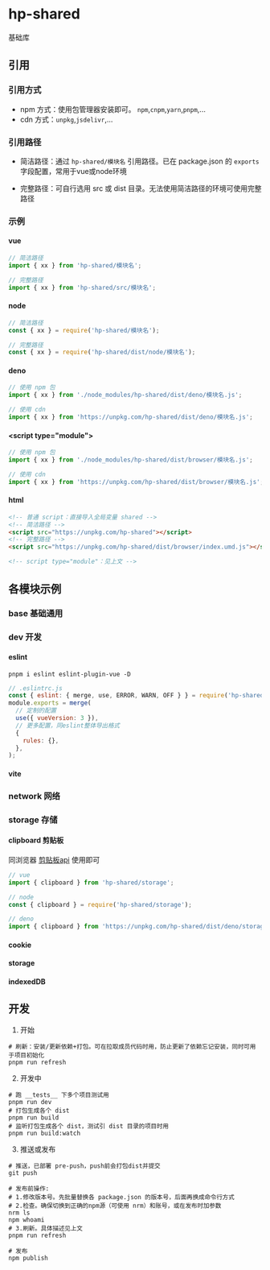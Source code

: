 # hp-shared

基础库

## 引用

### 引用方式

- npm 方式：使用包管理器安装即可。 `npm`,`cnpm`,`yarn`,`pnpm`,...
- cdn 方式：`unpkg`,`jsdelivr`,...

### 引用路径

- 简洁路径：通过 `hp-shared/模块名` 引用路径。已在 package.json 的 `exports` 字段配置，常用于vue或node环境

- 完整路径：可自行选用 src 或 dist 目录。无法使用简洁路径的环境可使用完整路径

### 示例

#### vue

```js
// 简洁路径
import { xx } from 'hp-shared/模块名';

// 完整路径
import { xx } from 'hp-shared/src/模块名';
```

#### node

```js
// 简洁路径
const { xx } = require('hp-shared/模块名');

// 完整路径
const { xx } = require('hp-shared/dist/node/模块名');
```

#### deno

```js
// 使用 npm 包
import { xx } from './node_modules/hp-shared/dist/deno/模块名.js';

// 使用 cdn
import { xx } from 'https://unpkg.com/hp-shared/dist/deno/模块名.js';
```

#### \<script type="module"\>

```js
// 使用 npm 包
import { xx } from './node_modules/hp-shared/dist/browser/模块名.js';

// 使用 cdn
import { xx } from 'https://unpkg.com/hp-shared/dist/browser/模块名.js';
```

#### html

```html
<!-- 普通 script：直接导入全局变量 shared -->
<!-- 简洁路径 -->
<script src="https://unpkg.com/hp-shared"></script>
<!-- 完整路径 -->
<script src="https://unpkg.com/hp-shared/dist/browser/index.umd.js"></script>

<!-- script type="module"：见上文 -->
```

## 各模块示例

### base 基础通用

### dev 开发

#### eslint

```shell
pnpm i eslint eslint-plugin-vue -D
```

```js
// .eslintrc.js
const { eslint: { merge, use, ERROR, WARN, OFF } } = require('hp-shared/dev');
module.exports = merge(
  // 定制的配置
  use({ vueVersion: 3 }),
  // 更多配置，同eslint整体导出格式
  {
    rules: {},
  },
);
```

#### vite

### network 网络

### storage 存储

#### clipboard 剪贴板

同浏览器 [剪贴板api](https://developer.mozilla.org/zh-CN/docs/Web/API/Clipboard_API) 使用即可

```js
// vue
import { clipboard } from 'hp-shared/storage';

// node
const { clipboard } = require('hp-shared/storage');

// deno
import { clipboard } from 'https://unpkg.com/hp-shared/dist/deno/storage.js';
```

#### cookie

#### storage

#### indexedDB

## 开发

1. 开始

  ```shell
# 刷新：安装/更新依赖+打包。可在拉取成员代码时用，防止更新了依赖忘记安装，同时可用于项目初始化
pnpm run refresh
  ```

2. 开发中

  ```shell
  # 跑 __tests__ 下多个项目测试用
  pnpm run dev
  # 打包生成各个 dist
  pnpm run build
  # 监听打包生成各个 dist，测试引 dist 目录的项目时用
  pnpm run build:watch
  ```

3. 推送或发布

  ```shell
  # 推送，已部署 pre-push，push前会打包dist并提交
  git push
  
  # 发布前操作:
  # 1.修改版本号。先批量替换各 package.json 的版本号，后面再换成命令行方式
  # 2.检查。确保切换到正确的npm源（可使用 nrm）和账号，或在发布时加参数
  nrm ls
  npm whoami
  # 3.刷新。具体描述见上文
  pnpm run refresh
  
  # 发布
  npm publish
  ```
